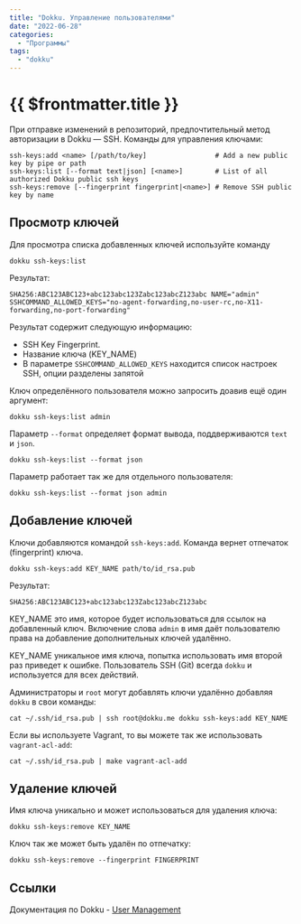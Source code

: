 ```yaml
---
title: "Dokku. Управление пользователями"
date: "2022-06-28"
categories: 
  - "Программы"
tags: 
  - "dokku"
---
```


# {{ $frontmatter.title }}

При отправке изменений в репозиторий, предпочтительный метод авторизации в Dokku — SSH. Команды для управления ключами:

```
ssh-keys:add <name> [/path/to/key]                 # Add a new public key by pipe or path
ssh-keys:list [--format text|json] [<name>]        # List of all authorized Dokku public ssh keys
ssh-keys:remove [--fingerprint fingerprint|<name>] # Remove SSH public key by name
```

## Просмотр ключей

Для просмотра списка добавленных ключей используйте команду

```
dokku ssh-keys:list
```

Результат:

```
SHA256:ABC123ABC123+abc123abc123Zabc123abcZ123abc NAME="admin" SSHCOMMAND_ALLOWED_KEYS="no-agent-forwarding,no-user-rc,no-X11-forwarding,no-port-forwarding"
```

Результат содержит следующую информацию:

* SSH Key Fingerprint.
* Название ключа (KEY_NAME)
* В параметре `SSHCOMMAND_ALLOWED_KEYS` находится список настроек SSH, опции разделены запятой

Ключ определённого пользователя можно запросить доавив ещё один аргумент:

```
dokku ssh-keys:list admin
```

Параметр `--format` определяет формат вывода, поддверживаются `text` и `json`.

```
dokku ssh-keys:list --format json
```

Параметр работает так же для отдельного пользователя:

```
dokku ssh-keys:list --format json admin
```

## Добавление ключей


Ключи добавляются командой `ssh-keys:add`. Команда вернет отпечаток (fingerprint) ключа.

```
dokku ssh-keys:add KEY_NAME path/to/id_rsa.pub
```

Результат:

```
SHA256:ABC123ABC123+abc123abc123Zabc123abcZ123abc
```

KEY_NAME это имя, которое будет использоваться для ссылок на добавленный ключ. Включение слова `admin` в имя даёт пользователю права на добавление дополнительных ключей удалённо.

KEY_NAME уникальное имя ключа, попытка использовать имя второй раз приведет к ошибке. Пользователь SSH (Git) всегда `dokku` и используется для всех действий.

Администраторы и `root` могут добавлять ключи удалённо добавляя `dokku` в свои команды:

```
cat ~/.ssh/id_rsa.pub | ssh root@dokku.me dokku ssh-keys:add KEY_NAME
```

Если вы используете Vagrant, то вы можете так же использовать `vagrant-acl-add`:

```
cat ~/.ssh/id_rsa.pub | make vagrant-acl-add
```

## Удаление ключей

Имя ключа уникально и может использоваться для удаления ключа:

```
dokku ssh-keys:remove KEY_NAME
```

Ключ так же может быть удалён по отпечатку:

```
dokku ssh-keys:remove --fingerprint FINGERPRINT
```

## Ссылки

Документация по Dokku - [User Management](https://dokku.com/docs/deployment/user-management/)

